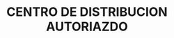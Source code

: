 ---
title: "CENTRO DE DISTRIBUCION AUTORIAZDO"
url: /aguascalientes/centro-de-distribucion-autoriazdo/
shop: Einkaufszentrum
---